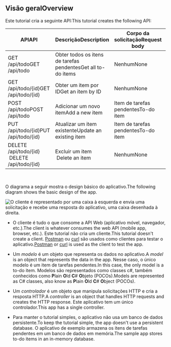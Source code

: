 ## <a name="overview"></a><span data-ttu-id="65b43-101">Visão geral</span><span class="sxs-lookup"><span data-stu-id="65b43-101">Overview</span></span>

<span data-ttu-id="65b43-102">Este tutorial cria a seguinte API:</span><span class="sxs-lookup"><span data-stu-id="65b43-102">This tutorial creates the following API:</span></span>

|<span data-ttu-id="65b43-103">API</span><span class="sxs-lookup"><span data-stu-id="65b43-103">API</span></span> | <span data-ttu-id="65b43-104">Descrição</span><span class="sxs-lookup"><span data-stu-id="65b43-104">Description</span></span> | <span data-ttu-id="65b43-105">Corpo da solicitação</span><span class="sxs-lookup"><span data-stu-id="65b43-105">Request body</span></span> | <span data-ttu-id="65b43-106">Corpo da resposta</span><span class="sxs-lookup"><span data-stu-id="65b43-106">Response body</span></span> |
|--- | ---- | ---- | ---- |
|<span data-ttu-id="65b43-107">GET /api/todo</span><span class="sxs-lookup"><span data-stu-id="65b43-107">GET /api/todo</span></span> | <span data-ttu-id="65b43-108">Obter todos os itens de tarefas pendentes</span><span class="sxs-lookup"><span data-stu-id="65b43-108">Get all to-do items</span></span> | <span data-ttu-id="65b43-109">Nenhum</span><span class="sxs-lookup"><span data-stu-id="65b43-109">None</span></span> | <span data-ttu-id="65b43-110">Matriz de itens de tarefas pendentes</span><span class="sxs-lookup"><span data-stu-id="65b43-110">Array of to-do items</span></span>|
|<span data-ttu-id="65b43-111">GET /api/todo/{id}</span><span class="sxs-lookup"><span data-stu-id="65b43-111">GET /api/todo/{id}</span></span> | <span data-ttu-id="65b43-112">Obter um item por ID</span><span class="sxs-lookup"><span data-stu-id="65b43-112">Get an item by ID</span></span> | <span data-ttu-id="65b43-113">Nenhum</span><span class="sxs-lookup"><span data-stu-id="65b43-113">None</span></span> | <span data-ttu-id="65b43-114">Item de tarefas pendentes</span><span class="sxs-lookup"><span data-stu-id="65b43-114">To-do item</span></span>|
|<span data-ttu-id="65b43-115">POST /api/todo</span><span class="sxs-lookup"><span data-stu-id="65b43-115">POST /api/todo</span></span> | <span data-ttu-id="65b43-116">Adicionar um novo item</span><span class="sxs-lookup"><span data-stu-id="65b43-116">Add a new item</span></span> | <span data-ttu-id="65b43-117">Item de tarefas pendentes</span><span class="sxs-lookup"><span data-stu-id="65b43-117">To-do item</span></span> | <span data-ttu-id="65b43-118">Item de tarefas pendentes</span><span class="sxs-lookup"><span data-stu-id="65b43-118">To-do item</span></span> |
|<span data-ttu-id="65b43-119">PUT /api/todo/{id}</span><span class="sxs-lookup"><span data-stu-id="65b43-119">PUT /api/todo/{id}</span></span> | <span data-ttu-id="65b43-120">Atualizar um item &nbsp; existente</span><span class="sxs-lookup"><span data-stu-id="65b43-120">Update an existing item &nbsp;</span></span> | <span data-ttu-id="65b43-121">Item de tarefas pendentes</span><span class="sxs-lookup"><span data-stu-id="65b43-121">To-do item</span></span> | <span data-ttu-id="65b43-122">Nenhum</span><span class="sxs-lookup"><span data-stu-id="65b43-122">None</span></span> |
|<span data-ttu-id="65b43-123">DELETE /api/todo/{id} &nbsp; &nbsp;</span><span class="sxs-lookup"><span data-stu-id="65b43-123">DELETE /api/todo/{id} &nbsp; &nbsp;</span></span> | <span data-ttu-id="65b43-124">Excluir um item &nbsp; &nbsp;</span><span class="sxs-lookup"><span data-stu-id="65b43-124">Delete an item &nbsp; &nbsp;</span></span> | <span data-ttu-id="65b43-125">Nenhum</span><span class="sxs-lookup"><span data-stu-id="65b43-125">None</span></span> | <span data-ttu-id="65b43-126">Nenhum</span><span class="sxs-lookup"><span data-stu-id="65b43-126">None</span></span>|

<br>

<span data-ttu-id="65b43-127">O diagrama a seguir mostra o design básico do aplicativo.</span><span class="sxs-lookup"><span data-stu-id="65b43-127">The following diagram shows the basic design of the app.</span></span>

![O cliente é representado por uma caixa à esquerda e envia uma solicitação e recebe uma resposta do aplicativo, uma caixa desenhada à direita.](../../tutorials/first-web-api/_static/architecture.png)

* <span data-ttu-id="65b43-132">O cliente é tudo o que consome a API Web (aplicativo móvel, navegador, etc.).</span><span class="sxs-lookup"><span data-stu-id="65b43-132">The client is whatever consumes the web API (mobile app, browser, etc.).</span></span> <span data-ttu-id="65b43-133">Este tutorial não cria um cliente.</span><span class="sxs-lookup"><span data-stu-id="65b43-133">This tutorial doesn't create a client.</span></span> <span data-ttu-id="65b43-134">[Postman](https://www.getpostman.com/) ou [curl](https://developer.apple.com/legacy/library/documentation/Darwin/Reference/ManPages/man1/curl.1.html) são usados como clientes para testar o aplicativo.</span><span class="sxs-lookup"><span data-stu-id="65b43-134">[Postman](https://www.getpostman.com/) or [curl](https://developer.apple.com/legacy/library/documentation/Darwin/Reference/ManPages/man1/curl.1.html) is used as the client to test the app.</span></span>

* <span data-ttu-id="65b43-135">Um *modelo* é um objeto que representa os dados no aplicativo.</span><span class="sxs-lookup"><span data-stu-id="65b43-135">A *model* is an object that represents the data in the app.</span></span> <span data-ttu-id="65b43-136">Nesse caso, o único modelo é um item de tarefas pendentes.</span><span class="sxs-lookup"><span data-stu-id="65b43-136">In this case, the only model is a to-do item.</span></span> <span data-ttu-id="65b43-137">Modelos são representados como classes c#, também conhecidos como **P**lain **O**ld **C**# **O**bjeto (POCOs).</span><span class="sxs-lookup"><span data-stu-id="65b43-137">Models are represented as C# classes, also know as **P**lain **O**ld **C**# **O**bject (POCOs).</span></span>

* <span data-ttu-id="65b43-138">Um *controlador* é um objeto que manipula solicitações HTTP e cria a resposta HTTP.</span><span class="sxs-lookup"><span data-stu-id="65b43-138">A *controller* is an object that handles HTTP requests and creates the HTTP response.</span></span> <span data-ttu-id="65b43-139">Este aplicativo tem um único controlador.</span><span class="sxs-lookup"><span data-stu-id="65b43-139">This app has a single controller.</span></span>

* <span data-ttu-id="65b43-140">Para manter o tutorial simples, o aplicativo não usa um banco de dados persistente.</span><span class="sxs-lookup"><span data-stu-id="65b43-140">To keep the tutorial simple, the app doesn't use a persistent database.</span></span> <span data-ttu-id="65b43-141">O aplicativo de exemplo armazena os itens de tarefas pendentes em um banco de dados em memória.</span><span class="sxs-lookup"><span data-stu-id="65b43-141">The sample app stores to-do items in an in-memory database.</span></span>
